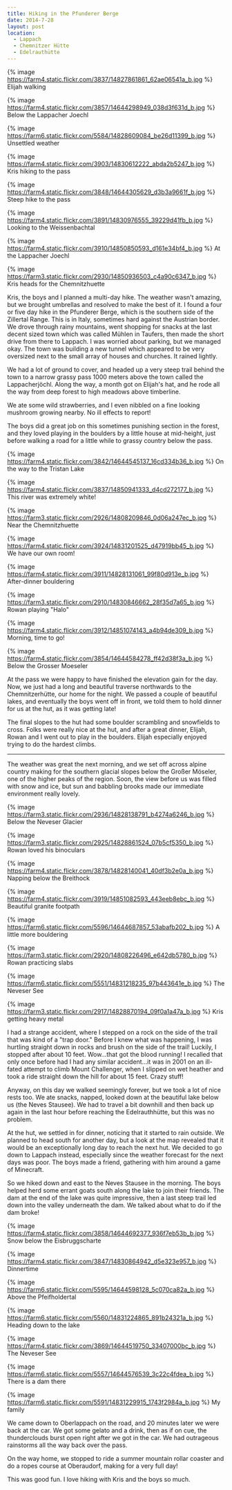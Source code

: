 ```yaml
---
title: Hiking in the Pfunderer Berge
date: 2014-7-28
layout: post
location:
  - Lappach
  - Chemnitzer Hütte
  - Edelrauthütte
---
```



{% image https://farm4.static.flickr.com/3837/14827861861_62ae06541a_b.jpg %}
Elijah walking



{% image https://farm4.static.flickr.com/3857/14644298949_038d3f631d_b.jpg %}
Below the Lappacher Joechl



{% image https://farm6.static.flickr.com/5584/14828609084_be26d11399_b.jpg %}
Unsettled weather



{% image https://farm4.static.flickr.com/3903/14830612222_abda2b5247_b.jpg %}
Kris hiking to the pass



{% image https://farm4.static.flickr.com/3848/14644305629_d3b3a9661f_b.jpg %}
Steep hike to the pass



{% image https://farm4.static.flickr.com/3891/14830976555_39229d41fb_b.jpg %}
Looking to the Weissenbachtal



{% image https://farm4.static.flickr.com/3910/14850850593_d161e34bf4_b.jpg %}
At the Lappacher Joechl



{% image https://farm3.static.flickr.com/2930/14850936503_c4a90c6347_b.jpg %}
Kris heads for the Chemnitzhuette



Kris, the boys and I planned a multi-day hike. The weather wasn't amazing, but
we brought umbrellas and resolved to make the best of it. I found a four or five
day hike in the Pfunderer Berge, which is the southern side of the Zillertal
Range. This is in Italy, sometimes hard against the Austrian border. We drove
through rainy mountains, went shopping for snacks at the last decent sized town
which was called Mühlen in Taufers, then made the short drive from there to
Lappach. I was worried about parking, but we managed okay. The town was building
a new tunnel which appeared to be very oversized next to the small array of
houses and churches. It rained lightly.

We had a lot of ground to cover, and headed up a very steep trail behind the
town to a narrow grassy pass 1000 meters above the town called the
Lappacherjöchl. Along the way, a month got on Elijah's hat, and he rode all the
way from deep forest to high meadows above timberline.

We ate some wild strawberries, and I even nibbled on a fine looking mushroom
growing nearby. No ill effects to report!

The boys did a great job on this sometimes punishing section in the forest, and
they loved playing in the boulders by a little house at mid-height, just before
walking a road for a little while to grassy country below the pass.

{% image https://farm4.static.flickr.com/3842/14644545137_16cd334b36_b.jpg %}
On the way to the Tristan Lake



{% image https://farm4.static.flickr.com/3837/14850941333_d4cd272177_b.jpg %}
This river was extremely white!



{% image https://farm3.static.flickr.com/2926/14808209846_0d06a247ec_b.jpg %}
Near the Chemnitzhuette



{% image https://farm4.static.flickr.com/3924/14831201525_d47919bb45_b.jpg %}
We have our own room!



{% image https://farm4.static.flickr.com/3911/14828131061_99f80d913e_b.jpg %}
After-dinner bouldering



{% image https://farm3.static.flickr.com/2910/14830846662_28f35d7a65_b.jpg %}
Rowan playing "Halo"



{% image https://farm4.static.flickr.com/3912/14851074143_a4b94de309_b.jpg %}
Morning, time to go!



{% image https://farm4.static.flickr.com/3854/14644584278_ff42d38f3a_b.jpg %}
Below the Grosser Moeseler



At the pass we were happy to have finished the elevation gain for the day. Now,
we just had a long and beautiful traverse northwards to the Chemnitzerhütte, our
home for the night. We passed a couple of beautiful lakes, and eventually the
boys went off in front, we told them to hold dinner for us at the hut, as it was
getting late!

The final slopes to the hut had some boulder scrambling and snowfields to
cross. Folks were really nice at the hut, and after a great dinner, Elijah,
Rowan and I went out to play in the boulders. Elijah especially enjoyed trying
to do the hardest climbs.

* * *

The weather was great the next morning, and we set off across alpine country
making for the southern glacial slopes below the Großer Möseler, one of the
higher peaks of the region. Soon, the view before us was filled with snow and
ice, but sun and babbling brooks made our immediate environment really lovely.

{% image https://farm3.static.flickr.com/2936/14828138791_b4274a6246_b.jpg %}
Below the Neveser Glacier



{% image https://farm3.static.flickr.com/2925/14828861524_07b5cf5350_b.jpg %}
Rowan loved his binoculars



{% image https://farm4.static.flickr.com/3878/14828140041_40df3b2e0a_b.jpg %}
Napping below the Breithock



{% image https://farm4.static.flickr.com/3919/14851082593_443eeb8ebc_b.jpg %}
Beautiful granite footpath



{% image https://farm6.static.flickr.com/5596/14644687857_53abafb202_b.jpg %}
A little more bouldering



{% image https://farm3.static.flickr.com/2920/14808226496_e642db5780_b.jpg %}
Rowan practicing slabs



{% image https://farm6.static.flickr.com/5551/14831218235_97b443641e_b.jpg %}
The Neveser See



{% image https://farm3.static.flickr.com/2917/14828870194_09f0a1a47a_b.jpg %}
Kris getting heavy metal



I had a strange accident, where I stepped on a rock on the side of the trail
that was kind of a "trap door." Before I knew what was happening, I was hurtling
straight down in rocks and brush on the side of the trail! Luckily, I stopped
after about 10 feet. Wow...that got the blood running! I recalled that only once
before had I had any similar accident...it was in 2001 on an ill-fated attempt
to climb Mount Challenger, when I slipped on wet heather and took a ride
straight down the hill for about 15 feet. Crazy stuff!

Anyway, on this day we walked seemingly forever, but we took a lot of nice rests
too. We ate snacks, napped, looked down at the beautiful lake below us (the
Neves Stausee). We had to travel a bit downhill and then back up again in the
last hour before reaching the Edelrauthhütte, but this was no problem.

At the hut, we settled in for dinner, noticing that it started to rain
outside. We planned to head south for another day, but a look at the map
revealed that it would be an exceptionally long day to reach the next hut. We
decided to go down to Lappach instead, especially since the weather forecast for
the next days was poor. The boys made a friend, gathering with him around a game
of Minecraft.

So we hiked down and east to the Neves Stausee in the morning. The boys helped
herd some errant goats south along the lake to join their friends. The dam at
the end of the lake was quite impressive, then a last steep trail led down into
the valley underneath the dam. We talked about what to do if the dam broke!

{% image https://farm4.static.flickr.com/3858/14644692377_936f7eb53b_b.jpg %}
Snow below the Eisbruggscharte



{% image https://farm4.static.flickr.com/3847/14830864942_d5e323e957_b.jpg %}
Dinnertime



{% image https://farm6.static.flickr.com/5595/14644598128_5c070ca82a_b.jpg %}
Above the Pfeifholdertal



{% image https://farm6.static.flickr.com/5560/14831224865_891b24321a_b.jpg %}
Heading down to the lake



{% image https://farm4.static.flickr.com/3869/14644519750_33407000bc_b.jpg %}
The Neveser See



{% image https://farm6.static.flickr.com/5557/14644576539_3c22c4fdea_b.jpg %}
There is a dam there



{% image https://farm6.static.flickr.com/5591/14831229915_1743f2984a_b.jpg %}
My family



We came down to Oberlappach on the road, and 20 minutes later we were back at
the car. We got some gelato and a drink, then as if on cue, the thunderclouds
burst open right after we got in the car. We had outrageous rainstorms all the
way back over the pass.

On the way home, we stopped to ride a summer mountain rollar coaster and do a
ropes course at Oberaudorf, making for a very full day!

This was good fun. I love hiking with Kris and the boys so much.




